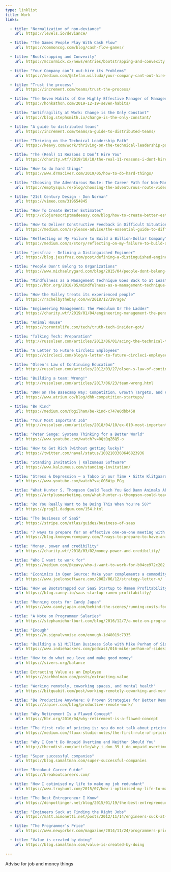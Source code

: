 ```yaml
---
type: linklist
title: Work
links:

  - title: "Normalization of non-deviance"
    url: https://levels.io/deviance/

  - title: "The Games People Play With Cash Flow"
    url: https://commoncog.com/blog/cash-flow-games/

  - title: "Bootstrapping and Convexity"
    url: https://mccormick.cx/news/entries/bootstrapping-and-convexity

  - title: "Your Company can’t out-hire its Problems"
    url: https://medium.com/@stefan.willuda/your-company-cant-out-hire-its-problems-dc865b33cac6

  - title: "Trust the process"
    url: https://increment.com/teams/trust-the-process/

  - title: "The Seven Habits of One Highly Effective Manager of Managers: Things I Learned from Charity Majors"
    url: https://honkathon.com/2019-12-19-seven-habits/

  - title: "Antifragility at Work: Change is the Only Constant"
    url: https://blog.stephsmith.io/change-is-the-only-constant/

  - title: "A guide to distributed teams"
    url: https://increment.com/teams/a-guide-to-distributed-teams/

  - title: "Thriving on the Technical Leadership Path"
    url: https://keavy.com/work/thriving-on-the-technical-leadership-path/

  - title: "The (Real) 11 Reasons I Don’t Hire You"
    url: https://charity.wtf/2019/10/18/the-real-11-reasons-i-dont-hire-you/

  - title: "How to do hard things"
    url: https://www.drmaciver.com/2019/05/how-to-do-hard-things/

  - title: "Choosing the Adventurous Route: The Career Path for Non-Managers"
    url: https://emptysqua.re/blog/choosing-the-adventurous-route-video/

  - title: "21st Century Design - Don Norman"
    url: https://vimeo.com/319654845

  - title: "How To Create Better Estimates"
    url: http://clojurescriptmadeeasy.com/blog/how-to-create-better-estimates.html

  - title: "How to Deliver Constructive Feedback in Difficult Situations"
    url: https://medium.com/s/please-advise/the-essential-guide-to-difficult-conversations-41f736e63ccf

  - title: "Reflecting on My Failure to Build a Billion-Dollar Company"
    url: https://medium.com/s/story/reflecting-on-my-failure-to-build-a-billion-dollar-company-b0c31d7db0e7

  - title: "jessfraz - Defining a Distinguished Engineer"
    url: https://blog.jessfraz.com/post/defining-a-distinguished-engineer/

  - title: "People Don't Belong to Organizations"
    url: https://www.michaelnygard.com/blog/2015/04/people-dont-belong-to-organizations/

  - title: "Mindfulness as a Management Technique Goes Back to at Least the 1970s"
    url: https://hbr.org/2018/05/mindfulness-as-a-management-technique-goes-back-to-at-least-the-1970s

  - title: "How the Valley treats its experienced people"
    url: https://rachelbythebay.com/w/2018/12/29/age/

  - title: "Engineering Management: The Pendulum Or The Ladder"
    url: https://charity.wtf/2019/01/04/engineering-management-the-pendulum-or-the-ladder/

  - title: "Animal House"
    url: https://torontolife.com/tech/truth-tech-insider-got/

  - title: "Talking Tech: Preparation"
    url: http://russolsen.com/articles/2012/06/01/acing-the-technical-talk-preparation.html

  - title: "A Letter to Future CircleCI Employees"
    url: https://circleci.com/blog/a-letter-to-future-circleci-employees/

  - title: "Olsen's Law of Continuing Education"
    url: http://russolsen.com/articles/2012/03/27/olsen-s-law-of-continuing-education.html

  - title: "Building a team: Wrong!"
    url: http://russolsen.com/articles/2017/06/23/team-wrong.html

  - title: "DHH on The Basecamp Way: Competition, Growth Targets, and How to Incentivize Employees"
    url: https://www.atrium.co/blog/dhh-competition-startups/

  - title: "Be Kind"
    url: https://medium.com/@bgilham/be-kind-c747e0dbb458

  - title: "Your Most Important Job"
    url: http://russolsen.com/articles/2018/04/10/ex-010-most-important-job.html

  - title: "Peter Senge: Systems Thinking for a Better World"
    url: https://www.youtube.com/watch?v=0QtQqZ6Q5-o

  - title: "How to Get Rich (without getting lucky)"
    url: https://twitter.com/naval/status/1002103360646823936

  - title: "Standing Invitation | Kalzumeus Software"
    url: https://www.kalzumeus.com/standing-invitation/

  - title: "Stress & Depression – a Taboo in our Time • Gitte Klitgaard"
    url: https://www.youtube.com/watch?v=jGG6Wip_PGg

  - title: "What Hunter S. Thompson Could Teach You God Damn Animals About Being A Professional"
    url: https://artplusmarketing.com/what-hunter-s-thompson-could-teach-you-god-damn-animals-about-being-a-professional-e9d6e12990d

  - title: "Do You Really Want to be Doing This When You're 50?"
    url: https://prog21.dadgum.com/154.html

  - title: "The business of SaaS"
    url: https://stripe.com/atlas/guides/business-of-saas

  - title: "7 ways to prepare for an effective one-on-one meeting with your manager"
    url: https://blog.knowyourcompany.com/7-ways-to-prepare-to-have-an-effective-one-on-one-meeting-with-your-manager-3b7e083cb3bb

  - title: "Money, power and credibility"
    url: https://charity.wtf/2018/03/02/money-power-and-credibility/

  - title: "Who I want to work for"
    url: https://medium.com/@keavy/who-i-want-to-work-for-b04ce972c202

  - title: "Econimics in Open Source: Make your complements a commodity"
    url: https://www.joelonsoftware.com/2002/06/12/strategy-letter-v/

  - title: "How we Bootstrapped our SaaS Startup to Ramen Profitability"
    url: https://blog.canny.io/saas-startup-ramen-profitability/

  - title: "Running costs for Candy Japan"
    url: https://www.candyjapan.com/behind-the-scenes/running-costs-for-candy-japan

  - title: "A Note on Programmer Salaries"
    url: https://stephaniehurlburt.com/blog/2016/12/7/a-note-on-programmer-salaries

  - title: "Enough"
    url: https://m.signalvnoise.com/enough-1d48019c7335

  - title: "Building a $1 Million Business Solo with Mike Perham of Sidekiq"
    url: https://www.indiehackers.com/podcast/016-mike-perham-of-sidekiq

  - title: "How to do what you love and make good money"
    url: https://sivers.org/balance

  - title: Extracting Value as an Employee
    url: https://zachholman.com/posts/extracting-value

  - title: "Working remotely, coworking spaces, and mental health"
    url: https://bitquabit.com/post/working-remotely-coworking-and-mental-health/

  - title: "Be Productive Anywhere: 8 Proven Strategies for Better Remote Work"
    url: https://zapier.com/blog/productive-remote-work/

  - title: "Why Retirement Is a Flawed Concept"
    url: https://hbr.org/2016/04/why-retirement-is-a-flawed-concept

  - title: "The first rule of pricing is: you do not talk about pricing"
    url: https://medium.com/fluxx-studio-notes/the-first-rule-of-pricing-is-you-do-not-talk-about-pricing-1875caa39b89

  - title: "Why I Don't Do Unpaid Overtime and Neither Should You"
    url: http://thecodist.com/article/why_i_don_39_t_do_unpaid_overtime_and_neither_should_you

  - title: "Super successful companies"
    url: https://blog.samaltman.com/super-successful-companies

  - title: "Breakout Career Guide"
    url: https://breakoutcareers.com/

  - title: "How I optimised my life to make my job redundant"
    url: https://www.troyhunt.com/2015/07/how-i-optimised-my-life-to-make-my-job.html

  - title: "The Best Entrepreneur I Know"
    url: https://donpottinger.net/blog/2015/01/19/the-best-entrepreneur-i-know.html

  - title: "Engineers Suck at Finding the Right Jobs"
    url: https://matt.aimonetti.net/posts/2012/11/14/engineers-suck-at-finding-right-jobs/

  - title: "The Programmer’s Price"
    url: https://www.newyorker.com/magazine/2014/11/24/programmers-price

  - title: "Value is created by doing"
    url: https://blog.samaltman.com/value-is-created-by-doing

---
```


Advise for job and money things
